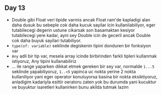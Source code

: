 ## Day 13

- Double gibi Float veri tipide varmis ancak Float ram'de kapladigi alan daha dusuk bu sebeple cok daha kucuk sayilar icin kullanilabiliyor, eger tutabilecegi degerin ustune cikarsak son basamaktan kesiyor tutabilecegi yere kadar, ayni sey Double icin de gecerli ancak Double cok daha buyuk sayilari tutabiliyor.
- `type(of: variable)` seklinde degiskenin tipini donduren bir fonksiyon var
- `Any` adli bir tip var, mesela array icinde birbirinden farkli tipleri kullanmak istiyoruz, Any tipini kullanabiliriz
- ... ile range yaparken  dikkat etmek gereken bir sey var, normalde `1...5` seklinde yapabiliyoruz, `1..<5` yapinca uc nokta yerine 2 nokta kullaniliyor yani eger operator konuluyorsa basina bir nokta eksiktiyoruz, anladigim kadariyla esittir oeratoru zaten yok bu durumda yani kucuktur ve buyuktur isaretleri kullanirken bunu akilda tutmak lazim
